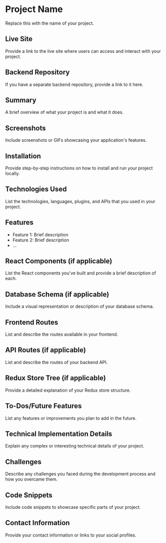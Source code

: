 
# Project Name

Replace this with the name of your project.

## Live Site

Provide a link to the live site where users can access and interact with your project.

## Backend Repository

If you have a separate backend repository, provide a link to it here.

## Summary

A brief overview of what your project is and what it does.

## Screenshots

Include screenshots or GIFs showcasing your application's features.

## Installation

Provide step-by-step instructions on how to install and run your project locally.

## Technologies Used

List the technologies, languages, plugins, and APIs that you used in your project.

## Features

-   Feature 1: Brief description
-   Feature 2: Brief description
-   ...

## React Components (if applicable)

List the React components you've built and provide a brief description of each.

## Database Schema (if applicable)

Include a visual representation or description of your database schema.

## Frontend Routes

List and describe the routes available in your frontend.

## API Routes (if applicable)

List and describe the routes of your backend API.

## Redux Store Tree (if applicable)

Provide a detailed explanation of your Redux store structure.

## To-Dos/Future Features

List any features or improvements you plan to add in the future.

## Technical Implementation Details

Explain any complex or interesting technical details of your project.

## Challenges

Describe any challenges you faced during the development process and how you overcame them.

## Code Snippets

Include code snippets to showcase specific parts of your project.

## Contact Information

Provide your contact information or links to your social profiles.
